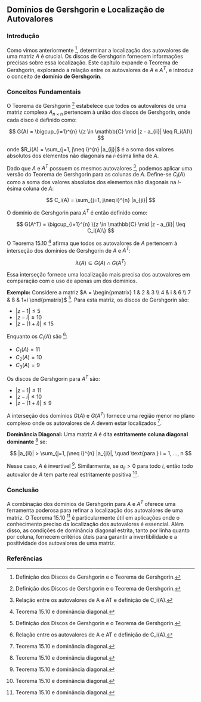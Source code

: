 ## Domínios de Gershgorin e Localização de Autovalores

### Introdução
Como vimos anteriormente [^565], determinar a localização dos autovalores de uma matriz $A$ é crucial. Os discos de Gershgorin fornecem informações precisas sobre essa localização. Este capítulo expande o Teorema de Gershgorin, explorando a relação entre os autovalores de $A$ e $A^T$, e introduz o conceito de **domínio de Gershgorin**.

### Conceitos Fundamentais

O Teorema de Gershgorin [^565] estabelece que todos os autovalores de uma matriz complexa $A_{n \times n}$ pertencem à união dos discos de Gershgorin, onde cada disco é definido como:

$$
G(A) = \bigcup_{i=1}^{n} \{z \in \mathbb{C} \mid |z - a_{ii}| \leq R_i(A)\}
$$

onde $R_i(A) = \sum_{j=1, j\neq i}^{n} |a_{ij}|$ é a soma dos valores absolutos dos elementos não diagonais na *i*-ésima linha de $A$.

Dado que $A$ e $A^T$ possuem os mesmos autovalores [^567], podemos aplicar uma versão do Teorema de Gershgorin para as colunas de $A$. Define-se $C_i(A)$ como a soma dos valores absolutos dos elementos não diagonais na *i*-ésima coluna de $A$:

$$
C_i(A) = \sum_{j=1, j\neq i}^{n} |a_{ji}|
$$

O domínio de Gershgorin para $A^T$ é então definido como:

$$
G(A^T) = \bigcup_{i=1}^{n} \{z \in \mathbb{C} \mid |z - a_{ii}| \leq C_i(A)\}
$$

O Teorema 15.10 [^568] afirma que todos os autovalores de $A$ pertencem à interseção dos domínios de Gershgorin de $A$ e $A^T$:

$$
\lambda(A) \subseteq G(A) \cap G(A^T)
$$

Essa interseção fornece uma localização mais precisa dos autovalores em comparação com o uso de apenas um dos domínios.

**Exemplo:**
Considere a matriz $A = \begin{pmatrix} 1 & 2 & 3 \\ 4 & i & 6 \\ 7 & 8 & 1+i \end{pmatrix}$ [^565].
Para esta matriz, os discos de Gershgorin são:
* $|z - 1| \leq 5$
* $|z - i| \leq 10$
* $|z - (1+i)| \leq 15$

Enquanto os $C_i(A)$ são [^567]:
* $C_1(A) = 11$
* $C_2(A) = 10$
* $C_3(A) = 9$

Os discos de Gershgorin para $A^T$ são:
* $|z - 1| \leq 11$
* $|z - i| \leq 10$
* $|z - (1+i)| \leq 9$

A interseção dos domínios $G(A)$ e $G(A^T)$ fornece uma região menor no plano complexo onde os autovalores de $A$ devem estar localizados [^568].

**Dominância Diagonal:**
Uma matriz $A$ é dita **estritamente coluna diagonal dominante** [^568] se:

$$
|a_{ii}| > \sum_{j=1, j\neq i}^{n} |a_{ji}|, \quad \text{para } i = 1, ..., n
$$

Nesse caso, $A$ é invertível [^568]. Similarmente, se $a_{ii} > 0$ para todo $i$, então todo autovalor de $A$ tem parte real estritamente positiva [^568].

### Conclusão
A combinação dos domínios de Gershgorin para $A$ e $A^T$ oferece uma ferramenta poderosa para refinar a localização dos autovalores de uma matriz. O Teorema 15.10 [^568] é particularmente útil em aplicações onde o conhecimento preciso da localização dos autovalores é essencial. Além disso, as condições de dominância diagonal estrita, tanto por linha quanto por coluna, fornecem critérios úteis para garantir a invertibilidade e a positividade dos autovalores de uma matriz.

### Referências
[^565]: Definição dos Discos de Gershgorin e o Teorema de Gershgorin.
[^567]: Relação entre os autovalores de A e AT e definição de C_i(A).
[^568]: Teorema 15.10 e dominância diagonal.
<!-- END -->